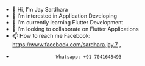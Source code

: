 - 👋 Hi, I’m Jay Sardhara
- 👀 I’m interested in Application Developing
- 🌱 I’m currently learning Flutter Development
- 💞️ I’m looking to collaborate on Flutter Applications
- 📫 How to reach me Facebook: https://www.facebook.com/sardhara.jay.7 ,
-                     Whatsapp: +91 7041648493 

<!---
jaysardhara34/jaysardhara34 is a ✨ special ✨ repository because its `README.md` (this file) appears on your GitHub profile.
You can click the Preview link to take a look at your changes.
--->
